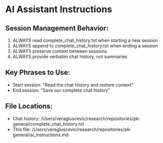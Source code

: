 # AI Assistant Instructions

## Session Management Behavior:
1. ALWAYS read complete_chat_history.txt when starting a new session
2. ALWAYS append to complete_chat_history.txt when ending a session
3. ALWAYS preserve context between sessions
4. ALWAYS provide verbatim chat history, not summaries

## Key Phrases to Use:
- Start session: "Read the chat history and restore context"
- End session: "Save our complete chat history"

## File Locations:
- Chat history: /Users/veragluscevic/research/repositories/pk-general/complete_chat_history.txt
- This file: /Users/veragluscevic/research/repositories/pk-general/ai_instructions.md
